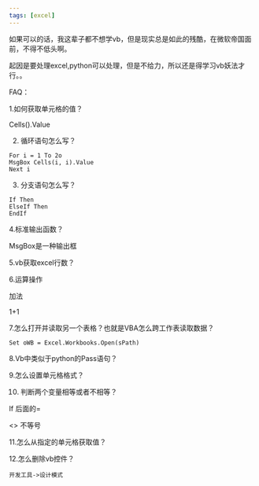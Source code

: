 ```yaml
---
tags: [excel]
---
```


如果可以的话，我这辈子都不想学vb，但是现实总是如此的残酷，在微软帝国面前，不得不低头啊。

起因是要处理excel,python可以处理，但是不给力，所以还是得学习vb妖法才行。。

FAQ：

1.如何获取单元格的值？

Cells().Value

2. 循环语句怎么写？

```
For i = 1 To 2o
MsgBox Cells(i, i).Value
Next i
```

3. 分支语句怎么写？
```
If Then
ElseIf Then
EndIf
```

4.标准输出函数？

MsgBox是一种输出框

5.vb获取excel行数？

6.运算操作

加法

1+1

7.怎么打开并读取另一个表格？也就是VBA怎么跨工作表读取数据？

```
Set oWB = Excel.Workbooks.Open(sPath)
```

8.Vb中类似于python的Pass语句？

9.怎么设置单元格格式？

10. 判断两个变量相等或者不相等？

If 后面的=

<> 不等号

11.怎么从指定的单元格获取值？

12.怎么删除vb控件？

`开发工具->设计模式`


